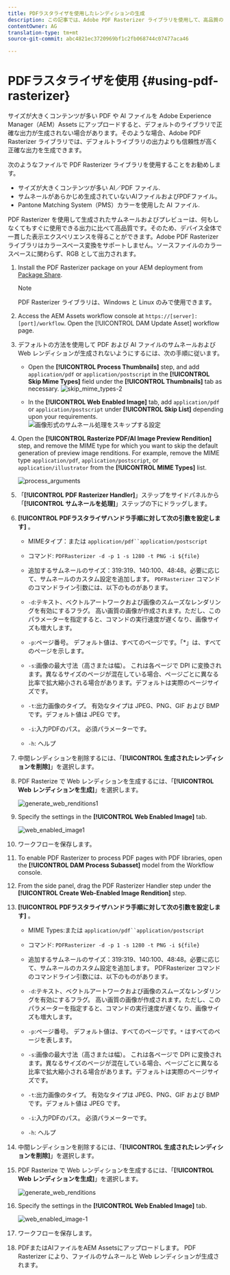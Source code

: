 ```yaml
---
title: PDFラスタライザを使用したレンディションの生成
description: この記事では、Adobe PDF Rasterizer ライブラリを使用して、高品質のサムネールとレンディションを生成する方法について説明します。
contentOwner: AG
translation-type: tm+mt
source-git-commit: abc4821ec3720969bf1c2fb068744c07477aca46

---
```



# PDFラスタライザを使用 {#using-pdf-rasterizer}

サイズが大きくコンテンツが多い PDF や AI ファイルを Adobe Experience Manager（AEM）Assets にアップロードすると、デフォルトのライブラリで正確な出力が生成されない場合があります。そのような場合、Adobe PDF Rasterizer ライブラリでは、デフォルトライブラリの出力よりも信頼性が高く正確な出力を生成できます。

次のようなファイルで PDF Rasterizer ライブラリを使用することをお勧めします。

* サイズが大きくコンテンツが多い AI／PDF ファイル.
* サムネールがあらかじめ生成されていないAIファイルおよびPDFファイル。
* Pantone Matching System（PMS）カラーを使用した AI ファイル.

PDF Rasterizer を使用して生成されたサムネールおよびプレビューは、何もしなくてもすぐに使用できる出力に比べて高品質です。そのため、デバイス全体で一貫した表示エクスペリエンスを得ることができます。Adobe PDF Rasterizer ライブラリはカラースペース変換をサポートしません。ソースファイルのカラースペースに関わらず、RGB として出力されます。

1. Install the PDF Rasterizer package on your AEM deployment from [Package Share](https://www.adobeaemcloud.com/content/marketplace/marketplaceProxy.html?packagePath=/content/companies/public/adobe/packages/cq640/product/assets/aem-assets-pdf-rasterizer-pkg).

   >[!NOTE]
   >
   >PDF Rasterizer ライブラリは、Windows と Linux のみで使用できます。

1. Access the AEM Assets workflow console at `https://[server]:[port]/workflow`. Open the [!UICONTROL DAM Update Asset] workflow page.

1. デフォルトの方法を使用して PDF および AI ファイルのサムネールおよび Web レンディションが生成されないようにするには、次の手順に従います。

   * Open the **[!UICONTROL Process Thumbnails]** step, and add `application/pdf` or `application/postscript` in the **[!UICONTROL Skip Mime Types]** field under the **[!UICONTROL Thumbnails]** tab as necessary.
   ![skip_mime_types-2](assets/skip_mime_types-2.png)

   * In the **[!UICONTROL Web Enabled Image]** tab, add `application/pdf` or `application/postscript` under **[!UICONTROL Skip List]** depending upon your requirements.
   ![画像形式のサムネール処理をスキップする設定](assets/web_enabled_imageskiplist.png)

1. Open the **[!UICONTROL Rasterize PDF/AI Image Preview Rendition]** step, and remove the MIME type for which you want to skip the default generation of preview image renditions. For example, remove the MIME type `application/pdf`, `application/postscript`, or `application/illustrator` from the **[!UICONTROL MIME Types]** list.

   ![process_arguments](assets/process_arguments.png)

1. 「**[!UICONTROL PDF Rasterizer Handler]**」ステップをサイドパネルから「**[!UICONTROL サムネールを処理]**」ステップの下にドラッグします。
1. **[!UICONTROL PDFラスタライザハンドラ手順に対して次の引数を設定します]** 。

   * MIMEタイプ：または `application/pdf``application/postscript`

   * コマンド: `PDFRasterizer -d -p 1 -s 1280 -t PNG -i ${file}`
   * 追加するサムネールのサイズ：319:319、140:100、48:48。必要に応じて、サムネールのカスタム設定を追加します。
   `PDFRasterizer` コマンドのコマンドライン引数には、以下のものがあります。

   * `-d`:テキスト、ベクトルアートワークおよび画像のスムーズなレンダリングを有効にするフラグ。 高い画質の画像が作成されます。ただし、このパラメーターを指定すると、コマンドの実行速度が遅くなり、画像サイズも増大します。

   * `-p`:ページ番号。 デフォルト値は、すべてのページです。「*」は、すべてのページを示します。

   * `-s`:画像の最大寸法（高さまたは幅）。 これは各ページで DPI に変換されます。異なるサイズのページが混在している場合、ページごとに異なる比率で拡大縮小される場合があります。デフォルトは実際のページサイズです。

   * `-t`:出力画像のタイプ。 有効なタイプは JPEG、PNG、GIF および BMP です。デフォルト値は JPEG です。

   * `-i`:入力PDFのパス。 必須パラメーターです。

   * `-h`: ヘルプ


1. 中間レンディションを削除するには、「**[!UICONTROL 生成されたレンディションを削除]**」を選択します。
1. PDF Rasterize で Web レンディションを生成するには、「**[!UICONTROL Web レンディションを生成]**」を選択します。

   ![generate_web_renditions1](assets/generate_web_renditions1.png)

1. Specify the settings in the **[!UICONTROL Web Enabled Image]** tab.

   ![web_enabled_image1](assets/web_enabled_image1.png)

1. ワークフローを保存します。
1. To enable PDF Rasterizer to process PDF pages with PDF libraries, open the **[!UICONTROL DAM Process Subasset]** model from the Workflow console.
1. From the side panel, drag the PDF Rasterizer Handler step under the **[!UICONTROL Create Web-Enabled Image Rendition]** step.
1. **[!UICONTROL PDFラスタライザハンドラ手順に対して次の引数を設定します]** 。

   * MIME Types:または `application/pdf``application/postscript`

   * コマンド: `PDFRasterizer -d -p 1 -s 1280 -t PNG -i ${file}`
   * 追加するサムネールのサイズ：319:319、140:100、48:48。必要に応じて、サムネールのカスタム設定を追加します。
   PDFRasterizer コマンドのコマンドライン引数には、以下のものがあります。

   * `-d`:テキスト、ベクトルアートワークおよび画像のスムーズなレンダリングを有効にするフラグ。 高い画質の画像が作成されます。ただし、このパラメーターを指定すると、コマンドの実行速度が遅くなり、画像サイズも増大します。

   * `-p`:ページ番号。 デフォルト値は、すべてのページです。`*` はすべてのページを表します。

   * `-s`:画像の最大寸法（高さまたは幅）。 これは各ページで DPI に変換されます。異なるサイズのページが混在している場合、ページごとに異なる比率で拡大縮小される場合があります。デフォルトは実際のページサイズです。

   * `-t`:出力画像のタイプ。 有効なタイプは JPEG、PNG、GIF および BMP です。デフォルト値は JPEG です。

   * `-i`:入力PDFのパス。 必須パラメーターです。

   * `-h`: ヘルプ


1. 中間レンディションを削除するには、「**[!UICONTROL 生成されたレンディションを削除]**」を選択します。
1. PDF Rasterize で Web レンディションを生成するには、「**[!UICONTROL Web レンディションを生成]**」を選択します。

   ![generate_web_renditions](assets/generate_web_renditions.png)

1. Specify the settings in the **[!UICONTROL Web Enabled Image]** tab.

   ![web_enabled_image-1](assets/web_enabled_image-1.png)

1. ワークフローを保存します。
1. PDFまたはAIファイルをAEM Assetsにアップロードします。 PDF Rasterizer により、ファイルのサムネールと Web レンディションが生成されます。
